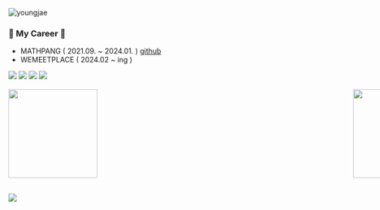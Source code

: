 ![youngjae](https://capsule-render.vercel.app/api?type=rect&color=gradient&text=%20%20%20You%20%20Youngjae%20%20%20&fontAlign=50&fontSize=50&textBg=true)

### 🏢 My Career 🏢
- MATHPANG ( 2021.09. ~ 2024.01. ) <a href="https://github.com/Dev-Young-Jae">github</a>
- WEMEETPLACE ( 2024.02 ~ ing )
<div>
  <img src="https://img.shields.io/badge/React-61DAFB?style=flat-square&logo=react&logoColor=white"/>
  <img src="https://img.shields.io/badge/SASS-CC6699?style=flat-square&logo=sass&logoColor=white"/>
  <img src="https://img.shields.io/badge/TypeScript-3178C6?style=flat-square&logo=TypeScript&logoColor=white"/>
  <img src="https://img.shields.io/badge/styled--components-DB7093?style=flat-square&logo=styled-components&logoColor=white"/>
</div>

<br/>

<div style="display:flex; justify-content: space-between; width: 854px;">
    <img height="175"  src="https://github-readme-stats.vercel.app/api?username=gem1n1-youngjae&show_icons=true"/>
    <img height="175" src="https://github-readme-stats.vercel.app/api/top-langs/?username=gem1n1-youngjae&layout=compact"/>
</div>

<br/>

<a href="https://hits.seeyoufarm.com"><img src="https://hits.seeyoufarm.com/api/count/incr/badge.svg?url=https%3A%2F%2Fgithub.com%2Fgem1n1-youngjae&count_bg=%235AF7F9&title_bg=%232D2222&icon=&icon_color=%23C2C2C2&title=hits&edge_flat=false"/></a>
